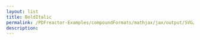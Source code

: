```yaml
---
layout: list
title: BoldItalic
permalink: /PDFreactor-Examples/compoundFormats/mathjax/jax/output/SVG/fonts/TeX/Math/BoldItalic/
description: 
---
```





